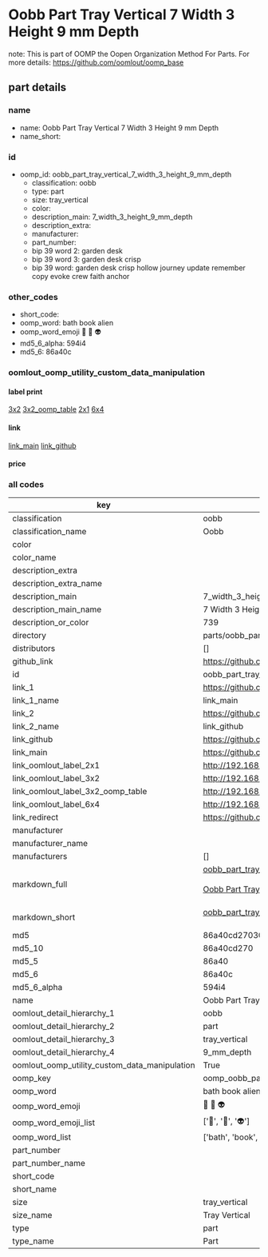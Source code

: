 # Oobb Part Tray Vertical 7 Width 3 Height 9 mm Depth  

note: This is part of OOMP the Oopen Organization Method For Parts. For more details: https://github.com/oomlout/oomp_base

##  part details
  







### name
* name: Oobb Part Tray Vertical 7 Width 3 Height 9 mm Depth
* name_short: 
### id
* oomp_id: oobb_part_tray_vertical_7_width_3_height_9_mm_depth
  * classification: oobb
  * type: part
  * size: tray_vertical
  * color: 
  * description_main: 7_width_3_height_9_mm_depth
  * description_extra: 
  * manufacturer: 
  * part_number: 
  * bip 39 word 2: garden desk
  * bip 39 word 3: garden desk crisp
  * bip 39 word: garden desk crisp hollow journey update remember copy evoke crew faith anchor

### other_codes
* short_code: 
* oomp_word: bath book alien
* oomp_word_emoji :bath: :book: :alien:
* md5_6_alpha: 594i4
* md5_6: 86a40c






### oomlout_oomp_utility_custom_data_manipulation
#### label print
[3x2](http://192.168.1.245:1112/?label=oomp%20594i4)
[3x2_oomp_table](http://192.168.1.108:1112/?label=oomp%20594i4)
[2x1](http://192.168.1.242:1112/?label=oomp%20594i4)
[6x4](http://192.168.1.55:1112/?label=oomp%20594i4)    

#### link

[link_main](https://github.com/oomlout/oomlout_oomp_version_1_messy/tree/main/parts/oobb_part_tray_vertical_7_width_3_height_9_mm_depth) [link_github](https://github.com/oomlout/oomlout_oomp_version_1_messy/tree/main/parts/oobb_part_tray_vertical_7_width_3_height_9_mm_depth)                             

#### price







### all codes 
| key | value |  
| --- | --- |  
| classification | oobb |  
| classification_name | Oobb |  
| color |  |  
| color_name |  |  
| description_extra |  |  
| description_extra_name |  |  
| description_main | 7_width_3_height_9_mm_depth |  
| description_main_name | 7 Width 3 Height 9 mm Depth |  
| description_or_color | 739 |  
| directory | parts/oobb_part_tray_vertical_7_width_3_height_9_mm_depth |  
| distributors | [] |  
| github_link | https://github.com/oomlout/oomlout_oomp_part_src/tree/main/parts/oobb_part_tray_vertical_7_width_3_height_9_mm_depth |  
| id | oobb_part_tray_vertical_7_width_3_height_9_mm_depth |  
| link_1 | https://github.com/oomlout/oomlout_oomp_version_1_messy/tree/main/parts/oobb_part_tray_vertical_7_width_3_height_9_mm_depth |  
| link_1_name | link_main |  
| link_2 | https://github.com/oomlout/oomlout_oomp_version_1_messy/tree/main/parts/oobb_part_tray_vertical_7_width_3_height_9_mm_depth |  
| link_2_name | link_github |  
| link_github | https://github.com/oomlout/oomlout_oomp_version_1_messy/tree/main/parts/oobb_part_tray_vertical_7_width_3_height_9_mm_depth |  
| link_main | https://github.com/oomlout/oomlout_oomp_version_1_messy/tree/main/parts/oobb_part_tray_vertical_7_width_3_height_9_mm_depth |  
| link_oomlout_label_2x1 | http://192.168.1.242:1112/?label=oomp%20594i4 |  
| link_oomlout_label_3x2 | http://192.168.1.245:1112/?label=oomp%20594i4 |  
| link_oomlout_label_3x2_oomp_table | http://192.168.1.108:1112/?label=oomp%20594i4 |  
| link_oomlout_label_6x4 | http://192.168.1.55:1112/?label=oomp%20594i4 |  
| link_redirect | https://github.com/oomlout/oomlout_oomp_version_1_messy/tree/main/parts/oobb_part_tray_vertical_7_width_3_height_9_mm_depth |  
| manufacturer |  |  
| manufacturer_name |  |  
| manufacturers | [] |  
| markdown_full | [oobb_part_tray_vertical_7_width_3_height_9_mm_depth](none)<br>[](none)<br>[Oobb Part Tray Vertical 7 Width 3 Height 9 Mm Depth](none)<br><br> |  
| markdown_short | [oobb_part_tray_vertical_7_width_3_height_9_mm_depth](none)<br><br> |  
| md5 | 86a40cd2703016b7ba3c36ce674efafd |  
| md5_10 | 86a40cd270 |  
| md5_5 | 86a40 |  
| md5_6 | 86a40c |  
| md5_6_alpha | 594i4 |  
| name | Oobb Part Tray Vertical 7 Width 3 Height 9 mm Depth |  
| oomlout_detail_hierarchy_1 | oobb |  
| oomlout_detail_hierarchy_2 | part |  
| oomlout_detail_hierarchy_3 | tray_vertical |  
| oomlout_detail_hierarchy_4 | 9_mm_depth |  
| oomlout_oomp_utility_custom_data_manipulation | True |  
| oomp_key | oomp_oobb_part_tray_vertical_7_width_3_height_9_mm_depth |  
| oomp_word | bath book alien |  
| oomp_word_emoji | :bath: :book: :alien: |  
| oomp_word_emoji_list | [':bath:', ':book:', ':alien:'] |  
| oomp_word_list | ['bath', 'book', 'alien'] |  
| part_number |  |  
| part_number_name |  |  
| short_code |  |  
| short_name |  |  
| size | tray_vertical |  
| size_name | Tray Vertical |  
| type | part |  
| type_name | Part |  
